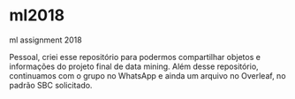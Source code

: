 # ml2018
ml assignment 2018

Pessoal, criei esse repositório para podermos compartilhar objetos e informações do projeto final de data mining. 
Além desse repositório, continuamos com o grupo no WhatsApp e ainda um arquivo no Overleaf, no padrão SBC solicitado.
